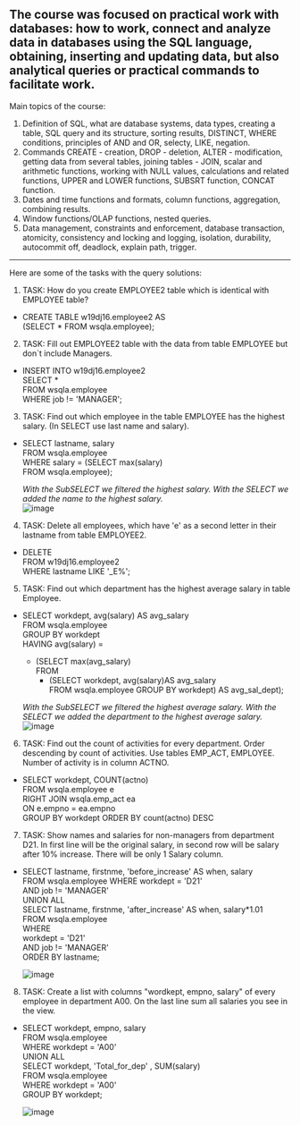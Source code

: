 The course was focused on practical work with databases: how to work, connect and analyze data in databases using the SQL language, obtaining, inserting and updating data, but also analytical queries or practical commands to facilitate work.
---
Main topics of the course:
1. Definition of SQL, what are database systems, data types, creating a table, SQL query and its structure, sorting results, DISTINCT, WHERE conditions, principles of AND and OR, selecty, LIKE, negation.
2. Commands CREATE - creation, DROP - deletion, ALTER - modification, getting data from several tables, joining tables - JOIN, scalar and arithmetic functions, working with NULL values, calculations and related functions, UPPER and LOWER functions, SUBSRT function, CONCAT function.
3. Dates and time functions and formats, column functions, aggregation, combining results.
4. Window functions/OLAP functions, nested queries.
5. Data management, constraints and enforcement, database transaction, atomicity, consistency and locking and logging, isolation, durability, autocommit off, deadlock, explain path, trigger.
---
Here are some of the tasks with the query solutions: 

1. TASK: How do you create EMPLOYEE2 table which is identical with EMPLOYEE table?

  * CREATE TABLE w19dj16.employee2 AS  
  (SELECT * FROM wsqla.employee);


2. TASK: Fill out EMPLOYEE2 table with the data from table EMPLOYEE but don`t include Managers.

  * INSERT INTO w19dj16.employee2  
  SELECT *  
  FROM wsqla.employee  
  WHERE job != 'MANAGER';

3. TASK: Find out which employee in the table EMPLOYEE has the highest salary. (In SELECT use last name and salary).

  * SELECT lastname, salary  
    FROM wsqla.employee  
    WHERE salary = (SELECT max(salary)    
				            FROM wsqla.employee);  
                    
    *With the SubSELECT we filtered the highest salary. With the SELECT we added the name to the highest salary.*          
    ![image](https://github.com/danajez/public_projects/assets/116874735/af13ff6d-2c65-4203-8ad9-3e26ed3ed7b9)  

4. TASK: Delete all employees, which have 'e' as a second letter in their lastname from table EMPLOYEE2.

  * DELETE  
    FROM w19dj16.employee2  
    WHERE lastname LIKE '_E%';
    
5. TASK: Find out which department has the highest average salary in table Employee.

  * SELECT workdept, avg(salary) AS avg_salary  
    FROM wsqla.employee  
    GROUP BY workdept  
    HAVING avg(salary) =
    * (SELECT max(avg_salary)  
    FROM  
      * (SELECT workdept, avg(salary)AS avg_salary  
								FROM wsqla.employee
								GROUP BY workdept) AS avg_sal_dept);
    
    *With the SubSELECT we filtered the highest average salary. With the SELECT we added the department to the highest average salary.*
    ![image](https://github.com/danajez/public_projects/assets/116874735/d3acf4b3-4d44-43d1-90af-b6c8a8e65c71)

6. TASK: Find out the count of activities for every department. Order descending by count of activities. Use tables EMP_ACT, EMPLOYEE. Number of activity is in column ACTNO.

  * SELECT workdept, COUNT(actno)  
    FROM wsqla.employee e  
    RIGHT JOIN wsqla.emp_act ea  
    ON e.empno = ea.empno  
    GROUP BY workdept
    ORDER BY count(actno) DESC
    
7. TASK: Show names and salaries for non-managers from department D21. In first line will be the original salary, in second row will be salary after 10% increase. There will be only 1 Salary column.

  * SELECT lastname, firstnme, 'before_increase' AS when, salary  
    FROM wsqla.employee
    WHERE 
	  workdept = 'D21'  
	  AND job != 'MANAGER'  
    UNION ALL  
    SELECT lastname, firstnme, 'after_increase' AS when, salary*1.01  
    FROM wsqla.employee  
    WHERE   
	  workdept = 'D21'  
	  AND job != 'MANAGER'  
    ORDER BY lastname;  
  
    ![image](https://github.com/danajez/public_projects/assets/116874735/07a54f49-b236-4e68-9921-9c796da048b5)
    
8. TASK: Create a list with columns "wordkept, empno, salary" of every employee in department A00. On the last line sum all salaries you see in the view.

  * SELECT workdept, empno, salary  
    FROM wsqla.employee  
    WHERE workdept = 'A00'  
    UNION ALL  
    SELECT workdept, 'Total_for_dep' , SUM(salary)  
    FROM wsqla.employee  
    WHERE workdept = 'A00'  
    GROUP BY workdept;  
    
    ![image](https://github.com/danajez/public_projects/assets/116874735/689790a5-2c2e-4866-899c-3292f0a7073d)

